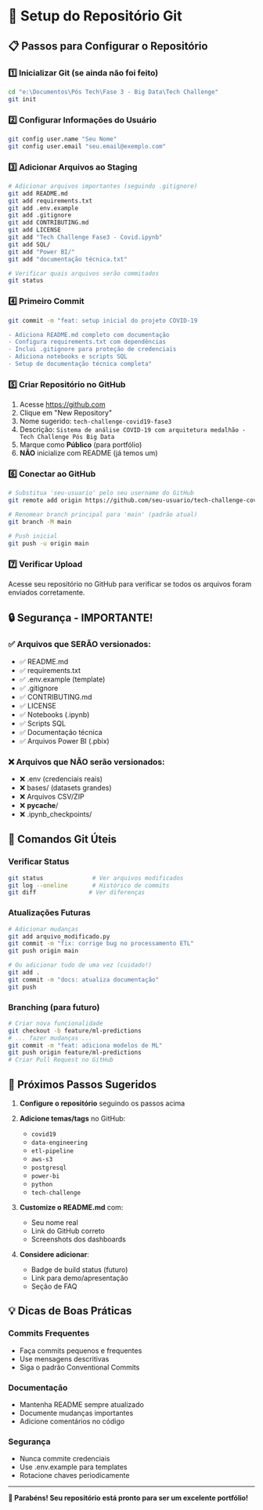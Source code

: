 # 🚀 Setup do Repositório Git

## 📋 Passos para Configurar o Repositório

### 1️⃣ Inicializar Git (se ainda não foi feito)
```bash
cd "e:\Documentos\Pós Tech\Fase 3 - Big Data\Tech Challenge"
git init
```

### 2️⃣ Configurar Informações do Usuário
```bash
git config user.name "Seu Nome"
git config user.email "seu.email@exemplo.com"
```

### 3️⃣ Adicionar Arquivos ao Staging
```bash
# Adicionar arquivos importantes (seguindo .gitignore)
git add README.md
git add requirements.txt
git add .env.example
git add .gitignore
git add CONTRIBUTING.md
git add LICENSE
git add "Tech Challenge Fase3 - Covid.ipynb"
git add SQL/
git add "Power BI/"
git add "documentação técnica.txt"

# Verificar quais arquivos serão commitados
git status
```

### 4️⃣ Primeiro Commit
```bash
git commit -m "feat: setup inicial do projeto COVID-19

- Adiciona README.md completo com documentação
- Configura requirements.txt com dependências
- Inclui .gitignore para proteção de credenciais
- Adiciona notebooks e scripts SQL
- Setup de documentação técnica completa"
```

### 5️⃣ Criar Repositório no GitHub
1. Acesse https://github.com
2. Clique em "New Repository"
3. Nome sugerido: `tech-challenge-covid19-fase3`
4. Descrição: `Sistema de análise COVID-19 com arquitetura medalhão - Tech Challenge Pós Big Data`
5. Marque como **Público** (para portfólio)
6. **NÃO** inicialize com README (já temos um)

### 6️⃣ Conectar ao GitHub
```bash
# Substitua 'seu-usuario' pelo seu username do GitHub
git remote add origin https://github.com/seu-usuario/tech-challenge-covid19-fase3.git

# Renomear branch principal para 'main' (padrão atual)
git branch -M main

# Push inicial
git push -u origin main
```

### 7️⃣ Verificar Upload
Acesse seu repositório no GitHub para verificar se todos os arquivos foram enviados corretamente.

## 🔒 Segurança - IMPORTANTE!

### ✅ Arquivos que SERÃO versionados:
- ✅ README.md
- ✅ requirements.txt
- ✅ .env.example (template)
- ✅ .gitignore
- ✅ CONTRIBUTING.md
- ✅ LICENSE
- ✅ Notebooks (.ipynb)
- ✅ Scripts SQL
- ✅ Documentação técnica
- ✅ Arquivos Power BI (.pbix)

### ❌ Arquivos que NÃO serão versionados:
- ❌ .env (credenciais reais)
- ❌ bases/ (datasets grandes)
- ❌ Arquivos CSV/ZIP
- ❌ __pycache__/
- ❌ .ipynb_checkpoints/

## 📝 Comandos Git Úteis

### Verificar Status
```bash
git status              # Ver arquivos modificados
git log --oneline       # Histórico de commits
git diff               # Ver diferenças
```

### Atualizações Futuras
```bash
# Adicionar mudanças
git add arquivo_modificado.py
git commit -m "fix: corrige bug no processamento ETL"
git push origin main

# Ou adicionar tudo de uma vez (cuidado!)
git add .
git commit -m "docs: atualiza documentação"
git push
```

### Branching (para futuro)
```bash
# Criar nova funcionalidade
git checkout -b feature/ml-predictions
# ... fazer mudanças ...
git commit -m "feat: adiciona modelos de ML"
git push origin feature/ml-predictions
# Criar Pull Request no GitHub
```

## 🎯 Próximos Passos Sugeridos

1. **Configure o repositório** seguindo os passos acima
2. **Adicione temas/tags** no GitHub:
   - `covid19`
   - `data-engineering`
   - `etl-pipeline`
   - `aws-s3`
   - `postgresql`
   - `power-bi`
   - `python`
   - `tech-challenge`

3. **Customize o README.md** com:
   - Seu nome real
   - Link do GitHub correto
   - Screenshots dos dashboards

4. **Considere adicionar**:
   - Badge de build status (futuro)
   - Link para demo/apresentação
   - Seção de FAQ

## 💡 Dicas de Boas Práticas

### Commits Frequentes
- Faça commits pequenos e frequentes
- Use mensagens descritivas
- Siga o padrão Conventional Commits

### Documentação
- Mantenha README sempre atualizado
- Documente mudanças importantes
- Adicione comentários no código

### Segurança
- Nunca commite credenciais
- Use .env.example para templates
- Rotacione chaves periodicamente

---

**🎉 Parabéns! Seu repositório está pronto para ser um excelente portfólio!**